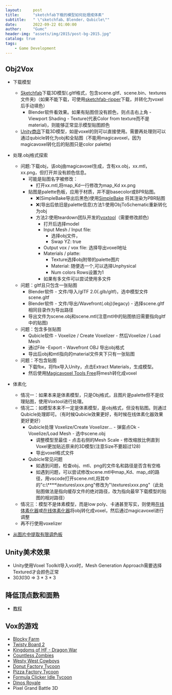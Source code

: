 ```yaml
---
layout:     post
title:      "sketchfab下载的模型如何处理成体素"
subtitle:   " \"sketchfab、Blender、Qubicle\""
date:       2022-09-22 01:00:00
author:     "Gumc"
header-img: "assets/img/2015/post-bg-2015.jpg"
catalog: true
tags:
    - Game Development
---
```

## Obj2Vox

- 下载模型

  - [Sketchfab](https://sketchfab.com/)下载3D模型(.gltf格式，包含scene.gltf、scene.bin、textures文件夹)（如果不能下载，可使用[sketchfab-ripper](https://github.com/jiutian1137/sketchfab-ripper/tree/main)下载，并转化为voxel后手动填色）
    - Blender软件看效果。如果有贴图但没有颜色，则点击右上角 - Viewport Shading - Texture(代表Color from texture而不是material)，则能够正常显示模型贴图颜色
  - [Unity商店](https://assetstore.unity.com/)下载3D模型，如是voxel的则可以直接使用。需要再处理则可以通过qubicle转化为obj和全贴图（不能用magicavoxel，因为magicavoxel转化后的贴图只是color palette)
- 处理.obj格式探索

  - 问题:下载obj，该obj由magicavoxel生成，含有xx.obj，xx.mtl，xx.png，但打开并没有颜色信息。
    - 可能是贴图名字被修改：
      - 打开xx.mtl,将map_Kd一行修改为map_Kd xx.png
    - 贴图是palette色板，应用于材质，并不是basecolor或BPR贴图。
      - ❌(SimpleBake导出后黑色)使用[SimpleBake](https://www.gfxcamp.com/blender-simplebake/) 将其渲染为PBR贴图
      - ❌(导出后依旧是palette信息)方法1:使用ObjToSchematic重新转化为obj
      - 方法2:使用teardown团队开发的[voxtool](https://teardowngame.com/voxtool/)（需要修改颜色)
        - 打开后选择model
        - Input Mesh / Input file:
          - 选择obj文件，
          - Swap YZ: true
        - Output vox / vox file: 选择导出voxel地址
        - Materials / platte:
          - Texture选择obj附带的palette图片
          - Material: 随便选一个,可以选择Unphysical
          - Num colors Rows设置为1
        - 如果有多文件可以尝试使用多文件
  - 问题：gltf且只包含一张贴图
    - Blender软件 - 文件/导入/glTF 2.0(.glb/gltf)，选中模型文件scene.gltf
    - Blender软件 - 文件/导出/Wavefront(.obj)(legacy) - 选择scene.gltf相同目录作为导出路径
    - 导出文件为scene.obj和scene.mtl(注意mtl中的贴图依旧需要指向gltf中的贴图)
  - 问题：包含多张贴图
    - Qubicle软件 - Voxelize / Create Voxelizer - 然后Voxelize / Load Mesh
    - 通过File -Export - Wavefront OBJ 导出obj格式
    - 导出后obj和mtl指向的material文件夹下只有一张贴图
  - 问题：不包含贴图
    - 下载fbx，将fbx导入Unity，点击Extract Materials，生成模型。
    - 然后使用[Magicavoxel Tools Free](https://assetstore.unity.com/packages/tools/utilities/magicavoxel-tools-free-146116)将mesh转化成voxel
- 体素化

  - 情况一：如果本来是体素模型，只是Obj格式，且图片是palette但不是纹理贴图，使用Voxtool进行处理。
  - 情况二：如模型本来不一定是体素模型，是obj格式，但没有贴图。则通过Qubicle处理即可。（有时候Qubicle效果更好，有时候在线体素化器效果更好更好）
    - Qubicle处理
      Voxelize/Create Voxelizer... - 弹窗点Ok - Voxelize/Load Mesh - 选中scene.obj
      - 调整模型至最佳 - 点击右侧的Mesh Scale - 修改缩放比例直到Voxel更加贴近原来的3D模型(注意Size不要超过128)
      - 导出voxel格式文件
    - Qubicle常见问题
      - 如遇到问题，检查obj、mtl、png的文件名和路径是否含有空格
      - 如遇到问题，可以尝试修改scene.mtl中map_Kd、map_d的路径，用vscode打开scene.mtl,将其中的"c:\\****\\textures\\xxx.png"修改为"\\textures\\xxx.png"（此处贴图做法是指向缓存文件的绝对路径，改为指向最早下载模型的贴图的相对路径）
  - 情况三：模型不是体素模型，而是low poly、卡通甚至写实，则使用[在线体素化器](http://voxelizer.coohex.com/)或[在线体素化器](https://drububu.com/miscellaneous/voxelizer/?out=obj)将obj转化成voxel，然后通过magicavoxel进行调整
  - 再不行使用voxelizer
- [从图片中提取有限调色板](https://sketchbooky.wordpress.com/2020/09/23/some-tools-for-extracting-a-limited-colour-palette-from-a-picture/)

## Unity美术效果

- Unity使用Voxel Toolkit导入vox时，Mesh Generation Approach需要选择Textured才会颜色正常
- 30*30*30 => 3 * 3 * 3

## 降低顶点数和面熟

- [教程](https://www.youtube.com/watch?v=Erstqc5uSxU)

## Vox的游戏

* [Blocky Farm](https://play.google.com/store/apps/details?id=com.JetToast.BlockyFarm&hl=en_US)
* [Twisty Board 2](https://apps.apple.com/us/app/twisty-board-2/id1245082161)
* [Kingdoms of HF - Dragon War](https://play.google.com/store/apps/details?id=ata.kraken.heckfire&gl=US)
* [Countless Zombies](https://play.google.com/store/apps/details?id=jp.co.studio08.zmb&gl=JP)
* [Westy West Cowboys](https://play.google.com/store/apps/details?id=com.CountrysideGames.WestyWest&gl=AE)
* [Donut Factory Tycoon](https://play.google.com/store/apps/details?id=com.mindstormstudios.tinydonuts.google&gl=US)
* [Pizza Factory Tycoon](https://apps.apple.com/us/app/pizza-factory-tycoon/id1425902375)
* [Formula Clicker Idle Tycoon](https://play.google.com/store/apps/details?id=com.ggds.FormulaClicker&gl=US)
* [Dinos Royale](https://apps.apple.com/us/app/dinos-royale/id1403969940)
* Pixel Grand Battle 3D
